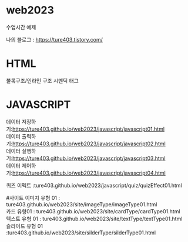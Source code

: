 # web2023
수업시간 예제

나의 블로그 : https://ture403.tistory.com/

# HTML
불록구조/인라인 구조
시멘틱 태그


# JAVASCRIPT
데이터 저장하기:https://ture403.github.io/web2023/javascript/javascript01.html   
데이터 출력하기:https://ture403.github.io/web2023/javascript/javascript02.html   
데이터 실행하기:https://ture403.github.io/web2023/javascript/javascript03.html   
데이터 제어하기:https://ture403.github.io/web2023/javascript/javascript04.html   
 
퀴즈 이펙트 :ture403.github.io/web2023/javascript/quiz/quizEffect01.html   

#사이트
이미지 유형 01 : ture403.github.io/web2023/site/imageType/imageType01.html   
카드 유형01 : ture403.github.io/web2023/site/cardType/cardType01.html   
텍스트 유형 01 : ture403.github.io/web2023/site/textType/textType01.html   
슬라이드 유형 01 :ture403.github.io/web2023/site/silderType/silderType01.html   


